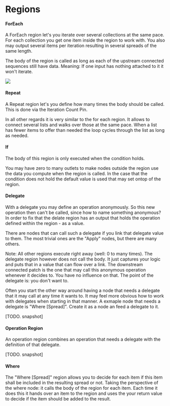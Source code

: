# Regions

#### ForEach
A ForEach region let's you iterate over several collections at the same pace. For each collection you get one item inside the region to work with. You also may output several items per iteration resulting in several spreads of the same length.

The body of the region is called as long as each of the upstream connected sequences still have data. Meaning: If one input has nothing attached to it it won't iterate.

![](../../images/introduction/forEach.png)

#### Repeat
A Repeat region let's you define how many times the body should be called. This is done via the Iteration Count Pin.

In all other regards it is very similar to the for each region. It allows to connect several lists and walks over those at the same pace. When a list has fewer items to offer than needed the loop cycles through the list as long as needed.

#### If
The body of this region is only executed when the condition holds.

You may have zero to many outlets to make nodes outside the region use the data you compute when the region is called. In the case that the condition does not hold the default value is used that may set ontop of the region.
 
#### Delegate
With a delegate you may define an operation anonymously. So this new operation then can't be called, since how to name something anonymous? In order to fix that the delate region has an output that holds the operation defined within the region - as a value.

There are nodes that can call such a delegate if you link that delegate value to them. The most trivial ones are the "Apply" nodes, but there are many others.

Note: All other regions execute right away (well: 0 to many times). The delegate region however does not call the body. It just captures your logic and puts that in a value that can flow over a link. The downstream connected patch is the one that may call this anonymous operation whenever it decides to. You have no influence on that. The point of the delegate is: you don't want to.

Often you start the other way around having a node that needs a delegate that it may call at any time it wants to. It may feel more obvious how to work with delegates when starting in that manner. A exmaple node that needs a delegate is "Where [Spread]". Create it as a node an feed a delegate to it.

[TODO. snapshot]

#### Operation Region

An operation region combines an operation that needs a delegate with the definition of that delegate.

[TODO. snapshot]

#### Where
The "Where [Spread]" region allows you to decide for each item if this item shall be included in the resulting spread or not. Taking the perspective of the where node: it calls the body of the region for each item. Each time it does this it hands over an item to the region and uses the your return value to decide if the item should be added to the result.

